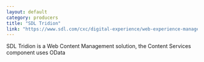```yaml
---
layout: default
category: producers
title: "SDL Tridion"
link: "https://www.sdl.com/cxc/digital-experience/web-experience-management/web-content-management-system.html"
---
```

SDL Tridion is a Web Content Management solution, the Content Services component uses OData
